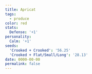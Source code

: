 ```yaml
---
title: Apricat
tags:
  - produce
color: red
stats:
  Defense: '+1'
personality:
  Calm: '+1'
seeds:
  'Crooked + Crooked': '56.25'
  'Crooked + Flat/Small/Long': '28.13'
date: 0000-00-00
permalink: false
---
```

